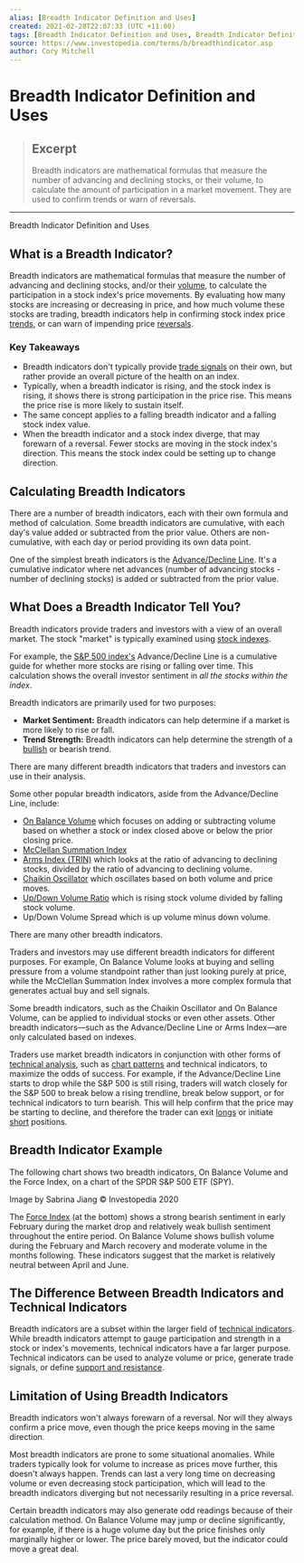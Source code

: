 ```yaml
---
alias: [Breadth Indicator Definition and Uses]
created: 2021-02-28T22:07:33 (UTC +11:00)
tags: [Breadth Indicator Definition and Uses, Breadth Indicator Definition and Uses]
source: https://www.investopedia.com/terms/b/breadthindicator.asp
author: Cory Mitchell
---
```


# Breadth Indicator Definition and Uses

> ## Excerpt
> Breadth indicators are mathematical formulas that measure the number of advancing and declining stocks, or their volume, to calculate the amount of participation in a market movement. They are used to confirm trends or warn of reversals.

---

Breadth Indicator Definition and Uses
## What is a Breadth Indicator?

Breadth indicators are mathematical formulas that measure the number of advancing and declining stocks, and/or their [volume](https://www.investopedia.com/terms/v/volume.asp), to calculate the participation in a stock index's price movements. By evaluating how many stocks are increasing or decreasing in price, and how much volume these stocks are trading, breadth indicators help in confirming stock index price [trends](https://www.investopedia.com/terms/t/trend.asp), or can warn of impending price [reversals](https://www.investopedia.com/terms/r/reversal.asp).

### Key Takeaways

-   Breadth indicators don't typically provide [trade signals](https://www.investopedia.com/terms/t/trade-signal.asp) on their own, but rather provide an overall picture of the health on an index.
-   Typically, when a breadth indicator is rising, and the stock index is rising, it shows there is strong participation in the price rise. This means the price rise is more likely to sustain itself.
-   The same concept applies to a falling breadth indicator and a falling stock index value.
-   When the breadth indicator and a stock index diverge, that may forewarn of a reversal. Fewer stocks are moving in the stock index's direction. This means the stock index could be setting up to change direction.

## Calculating Breadth Indicators

There are a number of breadth indicators, each with their own formula and method of calculation. Some breadth indicators are cumulative, with each day's value added or subtracted from the prior value. Others are non-cumulative, with each day or period providing its own data point.

One of the simplest breath indicators is the [Advance/Decline Line](https://www.investopedia.com/terms/a/advancedeclineline.asp). It's a cumulative indicator where net advances (number of advancing stocks - number of declining stocks) is added or subtracted from the prior value.

## What Does a Breadth Indicator Tell You?

Breadth indicators provide traders and investors with a view of an overall market. The stock "market" is typically examined using [stock indexes](https://www.investopedia.com/terms/i/index.asp).

For example, the [S&P 500 index's](https://www.investopedia.com/terms/s/sp500.asp) Advance/Decline Line is a cumulative guide for whether more stocks are rising or falling over time. This calculation shows the overall investor sentiment in _all the stocks within the index_.

Breadth indicators are primarily used for two purposes:

-   **Market Sentiment:** Breadth indicators can help determine if a market is more likely to rise or fall.
-   **Trend Strength:** Breadth indicators can help determine the strength of a [bullish](https://www.investopedia.com/terms/b/bullmarket.asp) or bearish trend.

There are many different breadth indicators that traders and investors can use in their analysis.

Some other popular breadth indicators, aside from the Advance/Decline Line, include:

-   [On Balance Volume](https://www.investopedia.com/terms/o/onbalancevolume.asp) which focuses on adding or subtracting volume based on whether a stock or index closed above or below the prior closing price.
-   [McClellan Summation Index](https://www.investopedia.com/terms/m/mcclellansummation.asp)
-   [Arms Index (TRIN)](https://www.investopedia.com/terms/a/arms.asp) which looks at the ratio of advancing to declining stocks, divided by the ratio of advancing to declining volume.
-   [Chaikin Oscillator](https://www.investopedia.com/terms/c/chaikinoscillator.asp) which oscillates based on both volume and price moves.
-   [Up/Down Volume Ratio](https://www.investopedia.com/terms/a/a-d-ratio-adr.asp) which is rising stock volume divided by falling stock volume.
-   Up/Down Volume Spread which is up volume minus down volume.

There are many other breadth indicators.

Traders and investors may use different breadth indicators for different purposes. For example, On Balance Volume looks at buying and selling pressure from a volume standpoint rather than just looking purely at price, while the McClellan Summation Index involves a more complex formula that generates actual buy and sell signals.

Some breadth indicators, such as the Chaikin Oscillator and On Balance Volume, can be applied to individual stocks or even other assets. Other breadth indicators—such as the Advance/Decline Line or Arms Index—are only calculated based on indexes.

Traders use market breadth indicators in conjunction with other forms of [technical analysis](https://www.investopedia.com/terms/t/technicalanalysis.asp), such as [chart patterns](https://www.investopedia.com/investing/commodities-trading-overview/) and technical indicators, to maximize the odds of success. For example, if the Advance/Decline Line starts to drop while the S&P 500 is still rising, traders will watch closely for the S&P 500 to break below a rising trendline, break below support, or for technical indicators to turn bearish. This will help confirm that the price may be starting to decline, and therefore the trader can exit [longs](https://www.investopedia.com/terms/l/long.asp) or initiate [short](https://www.investopedia.com/terms/s/short.asp) positions.

## Breadth Indicator Example

The following chart shows two breadth indicators, On Balance Volume and the Force Index, on a chart of the SPDR S&P 500 ETF (SPY).

Image by Sabrina Jiang © Investopedia 2020

The [Force Index](https://www.investopedia.com/terms/f/force-index.asp) (at the bottom) shows a strong bearish sentiment in early February during the market drop and relatively weak bullish sentiment throughout the entire period. On Balance Volume shows bullish volume during the February and March recovery and moderate volume in the months following. These indicators suggest that the market is relatively neutral between April and June.

## The Difference Between Breadth Indicators and Technical Indicators

Breadth indicators are a subset within the larger field of [technical indicators](https://www.investopedia.com/terms/t/technicalindicator.asp). While breadth indicators attempt to gauge participation and strength in a stock or index's movements, technical indicators have a far larger purpose. Technical indicators can be used to analyze volume or price, generate trade signals, or define [support and resistance](https://www.investopedia.com/trading/support-and-resistance-basics/).

## Limitation of Using Breadth Indicators

Breadth indicators won't always forewarn of a reversal. Nor will they always confirm a price move, even though the price keeps moving in the same direction.

Most breadth indicators are prone to some situational anomalies. While traders typically look for volume to increase as prices move further, this doesn't always happen. Trends can last a very long time on decreasing volume or even decreasing stock participation, which will lead to the breadth indicators diverging but not necessarily resulting in a price reversal.

Certain breadth indicators may also generate odd readings because of their calculation method. On Balance Volume may jump or decline significantly, for example, if there is a huge volume day but the price finishes only marginally higher or lower. The price barely moved, but the indicator could move a great deal.
